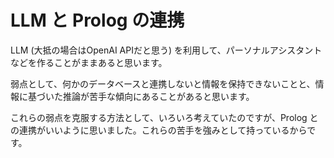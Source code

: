 # LLM と Prolog の連携

LLM (大抵の場合はOpenAI APIだと思う) を利用して、パーソナルアシスタントなどを作ることがままあると思います。

弱点として、何かのデータベースと連携しないと情報を保持できないことと、情報に基づいた推論が苦手な傾向にあることがあると思います。

これらの弱点を克服する方法として、いろいろ考えていたのですが、Prolog との連携がいいように思いました。これらの苦手を強みとして持っているからです。
